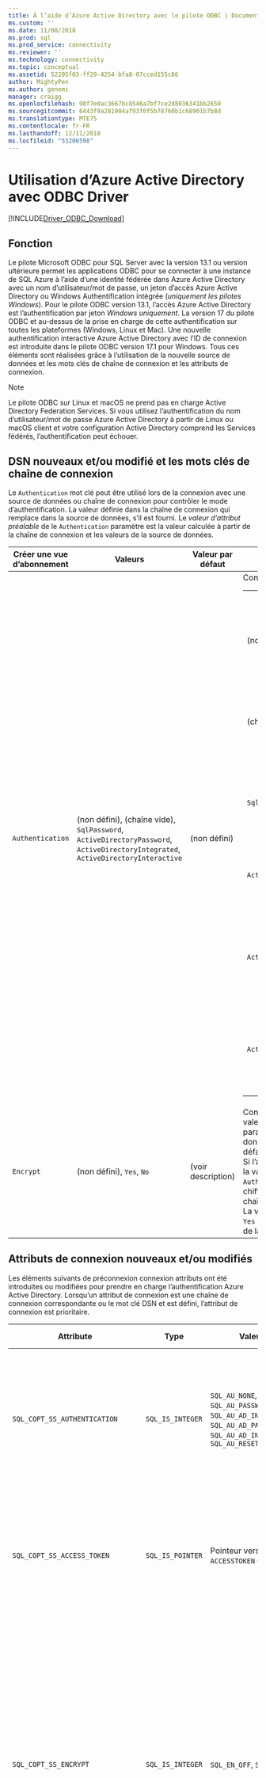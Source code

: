 ```yaml
---
title: À l’aide d’Azure Active Directory avec le pilote ODBC | Documentation de Microsoft pour SQL Server
ms.custom: ''
ms.date: 11/08/2018
ms.prod: sql
ms.prod_service: connectivity
ms.reviewer: ''
ms.technology: connectivity
ms.topic: conceptual
ms.assetid: 52205f03-ff29-4254-bfa8-07cced155c86
author: MightyPen
ms.author: genemi
manager: craigg
ms.openlocfilehash: 98f7e0ac3667bc8546a7bf7ce2d8036341bb2650
ms.sourcegitcommit: 6443f9a281904af93f0f5b78760b1c68901b7b8d
ms.translationtype: MTE75
ms.contentlocale: fr-FR
ms.lasthandoff: 12/11/2018
ms.locfileid: "53206598"
---
```

# <a name="using-azure-active-directory-with-the-odbc-driver"></a>Utilisation d’Azure Active Directory avec ODBC Driver
[!INCLUDE[Driver_ODBC_Download](../../includes/driver_odbc_download.md)]

## <a name="purpose"></a>Fonction

Le pilote Microsoft ODBC pour SQL Server avec la version 13.1 ou version ultérieure permet les applications ODBC pour se connecter à une instance de SQL Azure à l’aide d’une identité fédérée dans Azure Active Directory avec un nom d’utilisateur/mot de passe, un jeton d’accès Azure Active Directory ou Windows Authentification intégrée (_uniquement les pilotes Windows_). Pour le pilote ODBC version 13.1, l’accès Azure Active Directory est l’authentification par jeton _Windows uniquement_. La version 17 du pilote ODBC et au-dessus de la prise en charge de cette authentification sur toutes les plateformes (Windows, Linux et Mac). Une nouvelle authentification interactive Azure Active Directory avec l’ID de connexion est introduite dans le pilote ODBC version 17.1 pour Windows. Tous ces éléments sont réalisées grâce à l’utilisation de la nouvelle source de données et les mots clés de chaîne de connexion et les attributs de connexion.

> [!NOTE]
> Le pilote ODBC sur Linux et macOS ne prend pas en charge Active Directory Federation Services. Si vous utilisez l’authentification du nom d’utilisateur/mot de passe Azure Active Directory à partir de Linux ou macOS client et votre configuration Active Directory comprend les Services fédérés, l’authentification peut échouer.

## <a name="new-andor-modified-dsn-and-connection-string-keywords"></a>DSN nouveaux et/ou modifié et les mots clés de chaîne de connexion

Le `Authentication` mot clé peut être utilisé lors de la connexion avec une source de données ou chaîne de connexion pour contrôler le mode d’authentification. La valeur définie dans la chaîne de connexion qui remplace dans la source de données, s’il est fourni. Le _valeur d’attribut préalable_ de le `Authentication` paramètre est la valeur calculée à partir de la chaîne de connexion et les valeurs de la source de données.

|Créer une vue d’abonnement|Valeurs|Valeur par défaut|Description|
|-|-|-|-|
|`Authentication`|(non défini), (chaîne vide), `SqlPassword`, `ActiveDirectoryPassword`, `ActiveDirectoryIntegrated`, `ActiveDirectoryInteractive`|(non défini)|Contrôle le mode d’authentification.<table><tr><th>Valeur<th>Description<tr><td>(non défini)<td>Mode d’authentification déterminé par les autres mots clés (options de connexion hérité existant).<tr><td>(chaîne vide)<td>Mode Chaîne de connexion Remplacer et annuler la définition une `Authentication` valeur ensemble dans la source de données.<tr><td>`SqlPassword`<td>S’authentifier directement à une instance de SQL Server à l’aide d’un nom d’utilisateur et le mot de passe.<tr><td>`ActiveDirectoryPassword`<td>S’authentifier avec une identité Azure Active Directory à l’aide d’un nom d’utilisateur et le mot de passe.<tr><td>`ActiveDirectoryIntegrated`<td>_Pilote Windows uniquement_. S’authentifier avec une identité Azure Active Directory à l’aide de l’authentification intégrée.<tr><td>`ActiveDirectoryInteractive`<td>_Pilote Windows uniquement_. S’authentifier avec une identité Azure Active Directory à l’aide de l’authentification interactive.</table>|
|`Encrypt`|(non défini), `Yes`, `No`|(voir description)|Contrôle le chiffrement pour une connexion. Si la valeur d’attribut avant le `Authentication` paramètre n’est pas _aucun_ dans la source de données ou chaîne de connexion, la valeur par défaut est `Yes`. Sinon, la valeur par défaut est `No`. Si l’attribut `SQL_COPT_SS_AUTHENTICATION` remplace la valeur d’attribut préliminaire `Authentication`explicitement définir la valeur de chiffrement dans la source de données ou la chaîne de connexion ou l’attribut de connexion. La valeur d’attribut préalable de chiffrement est `Yes` si la valeur est définie sur `Yes` dans la chaîne de la source de données ou de la connexion.|

## <a name="new-andor-modified-connection-attributes"></a>Attributs de connexion nouveaux et/ou modifiés

Les éléments suivants de préconnexion connexion attributs ont été introduites ou modifiées pour prendre en charge l’authentification Azure Active Directory. Lorsqu’un attribut de connexion est une chaîne de connexion correspondante ou le mot clé DSN et est défini, l’attribut de connexion est prioritaire.

|Attribute|Type|Valeurs|Valeur par défaut|Description|
|-|-|-|-|-|
|`SQL_COPT_SS_AUTHENTICATION`|`SQL_IS_INTEGER`|`SQL_AU_NONE`, `SQL_AU_PASSWORD`, `SQL_AU_AD_INTEGRATED`, `SQL_AU_AD_PASSWORD`, `SQL_AU_AD_INTERACTIVE`, `SQL_AU_RESET`|(non défini)|Consultez la description de `Authentication` mot clé ci-dessus. `SQL_AU_NONE` est fourni afin de substituer explicitement un ensemble `Authentication` valeur dans la chaîne DSN et/ou de la connexion, tandis que `SQL_AU_RESET` unsets l’attribut si elle a été définie, ce qui permet de la valeur de chaîne de connexion ou de la source de données avoir la priorité.|
|`SQL_COPT_SS_ACCESS_TOKEN`|`SQL_IS_POINTER`|Pointeur vers `ACCESSTOKEN` ou NULL|NULL|Si non null, spécifie le jeton d’accès Azure AD à utiliser. C’est une erreur pour spécifier un jeton d’accès et également `UID`, `PWD`, `Trusted_Connection`, ou `Authentication` mots clés de chaîne de connexion ou leurs attributs équivalentes. <br> **Remarque :** le pilote ODBC version 13.1 prend uniquement en charge cela sur _Windows_.|
|`SQL_COPT_SS_ENCRYPT`|`SQL_IS_INTEGER`|`SQL_EN_OFF`, `SQL_EN_ON`|(voir description)|Contrôle le chiffrement pour une connexion. `SQL_EN_OFF` et `SQL_EN_ON` désactiver et activer le chiffrement, respectivement. Si la valeur d’attribut avant le `Authentication` paramètre n’est pas _aucun_ ou `SQL_COPT_SS_ACCESS_TOKEN` est défini, et `Encrypt` non spécifiée dans la chaîne de la source de données ou de la connexion, la valeur par défaut est `SQL_EN_ON`. Sinon, la valeur par défaut est `SQL_EN_OFF`. Si l’attribut de connexion `SQL_COPT_SS_AUTHENTICATION` est défini sur pas _aucun_, définissez explicitement `SQL_COPT_SS_ENCRYPT` sur la valeur souhaitée si `Encrypt` n’a pas été spécifié dans la source de données ou chaîne de connexion. La valeur effective de cet attribut contrôle [indique si le chiffrement sera utilisé pour la connexion.](https://docs.microsoft.com/sql/relational-databases/native-client/features/using-encryption-without-validation)|
|`SQL_COPT_SS_OLDPWD`|\-|\-|\-|Non pris en charge avec Azure Active Directory, dans la mesure où les modifications de mot de passe pour les entités de sécurité AAD ne peut pas être effectuées via une connexion ODBC. <br><br>L’expiration du mot de passe pour l’authentification SQL Server a été introduite dans SQL Server 2005. Le `SQL_COPT_SS_OLDPWD` attribut a été ajouté pour permettre au client fournir l’ancien et le nouveau mot de passe pour la connexion. Lorsque cette propriété est définie, le fournisseur n'utilisera pas le pool de connexions pour la première connexion ou pour les connexions suivantes, puisque la chaîne de connexion contiendra l'« ancien mot de passe » qui a maintenant changé.|
|`SQL_COPT_SS_INTEGRATED_SECURITY`|`SQL_IS_INTEGER`|`SQL_IS_OFF`,`SQL_IS_ON`|`SQL_IS_OFF`|_Déconseillé_; utiliser `SQL_COPT_SS_AUTHENTICATION` la valeur `SQL_AU_AD_INTEGRATED` à la place. <br><br>Force utiliser d’authentification Windows (Kerberos sur Linux et macOS) pour la validation de l’accès sur la connexion du serveur. Lorsque l’authentification Windows est utilisée, le pilote ignore les valeurs d’identificateur et le mot de passe utilisateur fournis dans le cadre de `SQLConnect`, `SQLDriverConnect`, ou `SQLBrowseConnect` de traitement.|

## <a name="ui-additions-for-azure-active-directory-windows-driver-only"></a>Compléments d’interface utilisateur pour Azure Active Directory (pilote Windows uniquement)

La configuration du DSN et les interfaces utilisateur de connexion du pilote ont été améliorés avec les options supplémentaires nécessaires pour utiliser l’authentification auprès d’Azure AD.

### <a name="creating-and-editing-dsns-in-the-ui"></a>Création et modification de sources de données dans l’interface utilisateur

Il est possible d’utiliser le nouveau répertoire Azure AD les options d’authentification lors de la création ou modification d’une source de données existante à l’aide de l’interface utilisateur d’installation du pilote :

`Authentication=ActiveDirectoryIntegrated` pour l’authentification intégrée Azure Active Directory à SQL Azure

![CreateNewDSN_ADIntegrated.png](windows/CreateNewDSN_ADIntegrated.png)

`Authentication=ActiveDirectoryPassword` pour l’authentification du nom d’utilisateur/mot de passe Azure Active Directory pour SQL Azure

![CreateNewDSN_ADPassword.png](windows/CreateNewDSN_ADPassword.png)

`Authentication=ActiveDirectoryInteractive` pour l’authentification interactive Azure Active Directory à SQL Azure

![CreateNewDSN_ADInteractive.png](windows/CreateNewDSN_ADInteractive.png)

`Authentication=SqlPassword` pour l’authentification du nom d’utilisateur/mot de passe pour SQL Server (Azure ou autre)

![CreateNewDSN_SQLServer.png](windows/CreateNewDSN_SQLServer.png)

`Trusted_Connection=Yes` pour Windows SSPI hérité intégré d’authentification

![CreateNewDSN_winSSPI.png](windows/CreateNewDSN_winSSPI.png)

Les cinq options correspondent aux `Trusted_Connection=Yes` (Windows hérité existant SSPI uniquement l’authentification intégrée) et `Authentication=` `ActiveDirectoryIntegrated`, `SqlPassword`, `ActiveDirectoryPassword`, et `ActiveDirectoryInteractive`, respectivement.

### <a name="sqldriverconnect-prompt-windows-driver-only"></a>Invite de SQLDriverConnect (pilote Windows uniquement)

La boîte de dialogue invite affichée par SQLDriverConnect lorsqu’elle demande des informations requises pour établir la connexion contient trois nouvelles options pour l’authentification Azure AD :

![ServerLogin.png](windows/ServerLogin.png)

Ces options correspondent aux cinq mêmes disponibles dans la configuration du DSN UI ci-dessus.

### <a name="example-connection-strings"></a>Exemples de chaîne de connexion
1. Authentification SQL Server - syntaxe héritée. Certificat de serveur n’est pas validé, et le chiffrement est utilisé uniquement si le serveur applique il. Le nom d’utilisateur/mot de passe est transmis dans la chaîne de connexion.
`server=Server;database=Database;UID=UserName;PWD=Password;`
2. Authentification SQL - nouvelle syntaxe. Le client demande le chiffrement (la valeur par défaut `Encrypt` est `true`) et le certificat de serveur obtient validé, quel que soit le paramètre de chiffrement (à moins que `TrustServerCertificate` est défini sur `true`). Le nom d’utilisateur/mot de passe est transmis dans la chaîne de connexion.
 `server=Server;database=Database;UID=UserName;PWD=Password;Authentication=SqlPassword;`
3. Authentification Windows (Kerberos sur Linux et macOS) intégrée à l’aide de SSPI (pour SQL Server ou SQL IaaS) - syntaxe actuelle. Certificat de serveur n’est pas validé, sauf si le chiffrement est utilisé. 
`server=Server;database=Database;Trusted_Connection=yes;`
4. (_Uniquement les pilotes Windows_.) L’authentification Windows intégrée à l’aide de SSPI (si la base de données cible est dans SQL Server ou SQL IaaS) - nouvelle syntaxe. Le client demande le chiffrement (la valeur par défaut `Encrypt` est `true`) et le certificat de serveur obtient validé, quel que soit le paramètre de chiffrement (à moins que `TrustServerCertificate` est défini sur `true`). 
`server=Server;database=Database;Authentication=ActiveDirectoryIntegrated;`
5. Nom d’utilisateur/mot de passe l’authentification AAD (si la base de données cible est dans la base de données SQL Azure). Certificat de serveur est validé, quel que soit le paramètre de chiffrement (à moins que `TrustServerCertificate` est défini sur `true`). Le nom d’utilisateur/mot de passe est transmis dans la chaîne de connexion. 
`server=Server;database=Database;UID=UserName;PWD=Password;Authentication=ActiveDirectoryPassword;`
6. (_Uniquement les pilotes Windows_.) Authentification Windows intégrée à l’aide de la bibliothèque ADAL, ce qui implique l’échange d’informations d’identification du compte Windows pour un jeton d’accès émis par AAD, en supposant que la base de données cible est dans la base de données SQL Azure. Certificat de serveur est validé, quel que soit le paramètre de chiffrement (à moins que `TrustServerCertificate` est défini sur `true`). 
`server=Server;database=Database;Authentication=ActiveDirectoryIntegrated;`
7. (_Uniquement les pilotes Windows_.) L’authentification Interactive AAD utilise la technologie de l’authentification multifacteur Azure pour configurer la connexion. Dans ce mode, en fournissant l’ID de connexion, une boîte de dialogue d’authentification de Windows Azure est déclenchée et permet à l’utilisateur à entrer le mot de passe pour terminer la connexion. Le nom d’utilisateur est passé dans la chaîne de connexion.
`server=Server;database=Database;UID=UserName;Authentication=ActiveDirectoryInteractive;`

![WindowsAzureAuth.png](windows/WindowsAzureAuth.png)

> [!NOTE] 
>- Lorsque vous utilisez les nouvelles options d’Active Directory avec le pilote ODBC de Windows, vérifiez que le [Active Directory Authentication Library pour SQL Server](https://go.microsoft.com/fwlink/?LinkID=513072) a été installé. Lorsque vous utilisez les pilotes Linux et macOS, vérifiez que `libcurl` a été installé. Pour la version du pilote 17.2 et ultérieure, cela n’est pas une dépendance explicite dans la mesure où il n’est pas obligatoire pour les autres méthodes d’authentification ou les opérations de ODBC.
>- Pour vous connecter à l’aide d’un nom d’utilisateur du compte SQL Server et le mot de passe, vous pouvez désormais utiliser la nouvelle `SqlPassword` option, ce qui est recommandée en particulier pour SQL Azure dans la mesure où cette option active les paramètres par défaut de connexion plus sécurisées.
>- Pour vous connecter à l’aide d’un nom d’utilisateur du compte Azure Active Directory et le mot de passe, spécifiez `Authentication=ActiveDirectoryPassword` dans la chaîne de connexion et le `UID` et `PWD` mots clés avec le nom d’utilisateur et le mot de passe, respectivement.
>- Pour vous connecter à l’aide intégrée de Windows ou authentification intégrée à Active Directory (pilote Windows uniquement), spécifiez `Authentication=ActiveDirectoryIntegrated` dans la chaîne de connexion. Le pilote choisira automatiquement le mode d’authentification approprié. `UID` et `PWD` ne doit pas être spécifié.
>- Pour vous connecter à l’aide de l’authentification Active Directory Interactive (pilote Windows uniquement), `UID` doit être spécifié.

## <a name="authenticating-with-an-access-token"></a>L’authentification avec un jeton d’accès

Le `SQL_COPT_SS_ACCESS_TOKEN` attribut de préconnexion permet d’utiliser un jeton d’accès obtenu à partir d’Azure AD pour l’authentification au lieu de nom d’utilisateur et mot de passe et contourne également la négociation et l’obtention d’un jeton d’accès par le pilote. Pour utiliser un jeton d’accès, définissez le `SQL_COPT_SS_ACCESS_TOKEN` attribut de connexion à un pointeur vers un `ACCESSTOKEN` structure :

~~~
typedef struct AccessToken
{
    DWORD dataSize;
    BYTE data[];
} ACCESSTOKEN;
~~~

Le `ACCESSTOKEN` est une structure de longueur variable consistant en un 4 octets _longueur_ suivie _longueur_ octets de données opaques qui forment le jeton d’accès. En raison de la manière dont SQL Server gère les jetons d’accès, un obtenu via une [OAuth 2.0](https://docs.microsoft.com/azure/active-directory/develop/active-directory-authentication-scenarios) réponse JSON doit être étendu afin que chaque octet est suivi d’un octet, similaire à une chaîne de UCS-2 contenant uniquement des caractères ASCII de remplissage de 0 ; Toutefois, le jeton est une valeur opaque et la longueur spécifiée, en octets, ne doivent pas inclure toute marque de fin null. En raison de leurs contraintes de longueur et le format considérables, cette méthode d’authentification est uniquement disponible par programmation via la `SQL_COPT_SS_ACCESS_TOKEN` attribut de connexion ; aucune source de données correspondante ou le mot clé de chaîne de connexion. La chaîne de connexion ne doit pas contenir `UID`, `PWD`, `Authentication`, ou `Trusted_Connection` mots clés.

> [!NOTE]
> Le pilote ODBC version 13.1 prend uniquement en charge cette authentification sur _Windows_.

## <a name="azure-active-directory-authentication-sample-code"></a>Exemple de code d’authentification Azure Active Directory

L’exemple suivant montre le code requis pour se connecter à SQL Server à l’aide d’Azure Active Directory avec les mots clés de connexion. Notez qu’il est inutile de modifier le code de l’application ; la chaîne de connexion, ou DSN si elle est utilisée, est la seule modification nécessaire pour utiliser AAD pour l’authentification :
~~~
    ...
    SQLCHAR connString[] = "Driver={ODBC Driver 13 for SQL Server};Server={server};UID=myuser;PWD=myPass;Authentication=ActiveDirectoryPassword"
    ...
    SQLDriverConnect(hDbc, NULL, connString, SQL_NTS, NULL, 0, NULL, SQL_DRIVER_NOPROMPT);  
    ...
~~~
L’exemple suivant montre le code requis pour se connecter à SQL Server à l’aide d’Azure Active Directory avec authentification par jeton d’accès. Dans ce cas, il est nécessaire de modifier le code d’application pour traiter le jeton d’accès et de définir l’attribut de connexion associée.
~~~
    SQLCHAR connString[] = "Driver={ODBC Driver 13 for SQL Server};Server={server}"
    SQLCHAR accessToken[] = "eyJ0eXAiOi..."; // In the format extracted from an OAuth JSON response
    ...
    DWORD dataSize = 2 * strlen(accessToken);
    ACCESSTOKEN *pAccToken = malloc(sizeof(ACCESSTOKEN) + dataSize);
    pAccToken->dataSize = dataSize;
    // Expand access token with padding bytes
    for(int i = 0, j = 0; i < dataSize; i += 2, j++) {
        pAccToken->data[i] = accessToken[j];
        pAccToken->data[i+1] = 0;
    }
    ...
    SQLSetConnectAttr(hDbc, SQL_COPT_SS_ACCESS_TOKEN, (SQLPOINTER)pAccToken, SQL_IS_POINTER);
    SQLDriverConnect(hDbc, NULL, connString, SQL_NTS, NULL, 0, NULL, SQL_DRIVER_NOPROMPT);      
    ...
    free(pAccToken);
~~~
Voici un exemple de chaîne de connexion pour une utilisation avec l’authentification Interactive Azure Active Directory. Notez qu’elle ne contient pas de champ PWD comme le mot de passe est entré à l’aide d’écran de l’authentification Windows Azure.
~~~
SQLCHAR connString[] = "Driver={ODBC Driver 17 for SQL Server};Server={server};UID=myuser;Authentication=ActiveDirectoryInteractive"
~~~

## <a name="see-also"></a> Voir aussi
[Prise en charge de l’authentification basée sur le jeton de base de données SQL Azure à l’aide de l’authentification Azure AD](https://blogs.msdn.microsoft.com/sqlsecurity/2016/02/09/token-based-authentication-support-for-azure-sql-db-using-azure-ad-auth)


